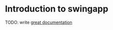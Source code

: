 # Introduction to swingapp

TODO: write [great documentation](http://jacobian.org/writing/what-to-write/)
